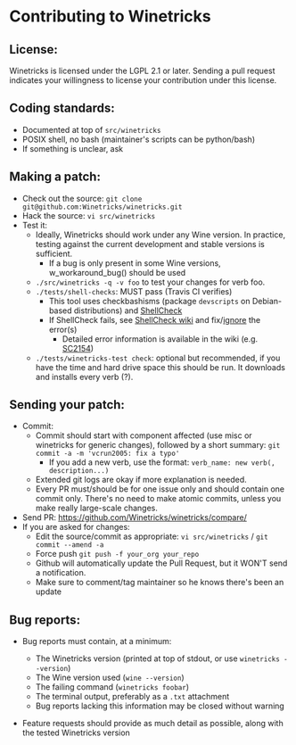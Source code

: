 # Contributing to Winetricks

## License:
Winetricks is licensed under the LGPL 2.1 or later. Sending a pull request indicates your willingness to license your contribution under this license.

## Coding standards:
* Documented at top of ```src/winetricks```
* POSIX shell, no bash (maintainer's scripts can be python/bash)
* If something is unclear, ask

## Making a patch:
* Check out the source: ```git clone git@github.com:Winetricks/winetricks.git```
* Hack the source: ```vi src/winetricks```
* Test it:
    * Ideally, Winetricks should work under any Wine version. In practice, testing against the current development and stable versions is sufficient.
        * If a bug is only present in some Wine versions, w_workaround_bug() should be used
    * ```./src/winetricks -q -v foo``` to test your changes for verb foo.
    * ```./tests/shell-checks```: MUST pass (Travis CI verifies)
        * This tool uses checkbashisms (package `devscripts` on Debian-based distributions) and [ShellCheck](https://github.com/koalaman/shellcheck)
        * If ShellCheck fails, see [ShellCheck wiki](https://github.com/koalaman/shellcheck/wiki) and fix/[ignore](https://github.com/koalaman/shellcheck/wiki/Ignore) the error(s)
            * Detailed error information is available in the wiki (e.g. [SC2154](https://github.com/koalaman/shellcheck/wiki/SC2154))
    * ```./tests/winetricks-test check```: optional but recommended, if you have the time and hard drive space this should be run. It downloads and installs every verb (?).

## Sending your patch:
* Commit:
    * Commit should start with component affected (use misc or winetricks for generic changes), followed by a short summary:
    ```git commit -a -m 'vcrun2005: fix a typo'```
        * If you add a new verb, use the format: `verb_name: new verb(, description...)`
    * Extended git logs are okay if more explanation is needed.
    * Every PR must/should be for one issue only and should contain one commit only. There's no need to make atomic commits, unless you make really large-scale changes.
* Send PR: https://github.com/Winetricks/winetricks/compare/
* If you are asked for changes:
    * Edit the source/commit as appropriate: ```vi src/winetricks``` / ```git commit --amend -a```
    * Force push ```git push -f your_org your_repo```
    * Github will automatically update the Pull Request, but it WON'T send a notification.
    * Make sure to comment/tag maintainer so he knows there's been an update

## Bug reports:
* Bug reports must contain, at a minimum:
    * The Winetricks version (printed at top of stdout, or use ```winetricks --version```)
    * The Wine version used (```wine --version```)
    * The failing command (```winetricks foobar```)
    * The terminal output, preferably as a ```.txt``` attachment
    * Bug reports lacking this information may be closed without warning

* Feature requests should provide as much detail as possible, along with the tested Winetricks version
